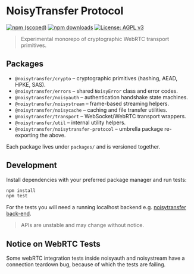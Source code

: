 # NoisyTransfer Protocol

[![npm (scoped)](https://img.shields.io/npm/v/@whitenoisesystems/errors?style=flat-square&color=cb3837)](https://www.npmjs.com/settings/noisytransfer/packages)
[![npm downloads](https://img.shields.io/npm/dm/@whitenoisesystems/errors?style=flat-square)](https://www.npmjs.com/settings/noisytransfer/packages)
[![License: AGPL v3](https://img.shields.io/badge/License-AGPL_v3-blue.svg?style=flat-square)](./LICENSE)

> Experimental monorepo of cryptographic WebRTC transport primitives.


## Packages

- `@noisytransfer/crypto` – cryptographic primitives (hashing, AEAD, HPKE, SAS).
- `@noisytransfer/errors` – shared `NoisyError` class and error codes.
- `@noisytransfer/noisyauth` – authentication handshake state machines.
- `@noisytransfer/noisystream` – frame-based streaming helpers.
- `@noisytransfer/noisycache` – caching and file transfer utilities.
- `@noisytransfer/transport` – WebSocket/WebRTC transport wrappers.
- `@noisytransfer/util` – internal utility helpers.
- `@noisytransfer/noisytransfer-protocol` – umbrella package re-exporting the above.

Each package lives under `packages/` and is versioned together.

## Development

Install dependencies with your preferred package manager and run tests:

```sh
npm install
npm test
```

For the tests you will need a running localhost backend e.g. [noisytransfer back-end](https://github.com/collapsinghierarchy/noisytransfer).

> APIs are unstable and may change without notice.

## Notice on WebRTC Tests
Some webRTC integration tests inside noisyauth and noisystream have a connection teardown bug, because of which the tests are failing.